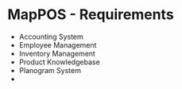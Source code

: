 # MapPOS - Requirements

* Accounting System
* Employee Management
* Inventory Management
* Product Knowledgebase
* Planogram System
* 
